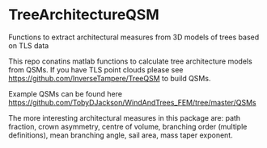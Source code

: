 # TreeArchitectureQSM
Functions to extract architectural measures from 3D models of trees based on TLS data

This repo conatins matlab functions to calculate tree architecture models from QSMs. 
If you have TLS point clouds please see https://github.com/InverseTampere/TreeQSM to build QSMs. 

Example QSMs can be found here https://github.com/TobyDJackson/WindAndTrees_FEM/tree/master/QSMs

The more interesting architectural measures in this package are: path fraction, crown asymmetry, centre of volume, 
branching order (multiple definitions), mean branching angle, sail area, mass taper exponent. 
